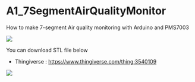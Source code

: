 # A1_7SegmentAirQualityMonitor
How to make 7-segment Air quality monitoring with Arduino and PMS7003

<img src="https://user-images.githubusercontent.com/50730409/57911217-1999a900-78c2-11e9-8fec-cce39e899ba5.png">






You can download STL file below
* Thingiverse : https://www.thingiverse.com/thing:3540109


<img src="https://user-images.githubusercontent.com/50730409/57911705-6b8efe80-78c3-11e9-9fcd-86ed8009a93c.png">

